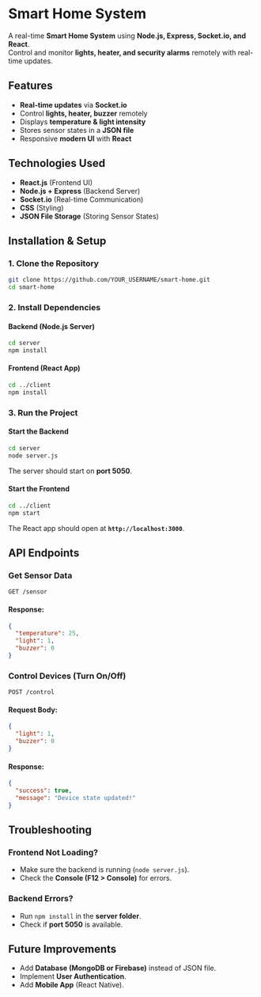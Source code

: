 
# Smart Home System  

A real-time **Smart Home System** using **Node.js, Express, Socket.io, and React**.  
Control and monitor **lights, heater, and security alarms** remotely with real-time updates.  

## Features  
- **Real-time updates** via **Socket.io**  
- Control **lights, heater, buzzer** remotely  
- Displays **temperature & light intensity**  
- Stores sensor states in a **JSON file**  
- Responsive **modern UI** with **React**  

## Technologies Used  
- **React.js** (Frontend UI)  
- **Node.js + Express** (Backend Server)  
- **Socket.io** (Real-time Communication)  
- **CSS** (Styling)  
- **JSON File Storage** (Storing Sensor States)  

## Installation & Setup  

### 1. Clone the Repository  
```bash
git clone https://github.com/YOUR_USERNAME/smart-home.git
cd smart-home
```

### 2. Install Dependencies  

#### Backend (Node.js Server)  
```bash
cd server
npm install
```

#### Frontend (React App)  
```bash
cd ../client
npm install
```

### 3. Run the Project  
#### Start the Backend  
```bash
cd server
node server.js
```
The server should start on **port 5050**.

#### Start the Frontend  
```bash
cd ../client
npm start
```
The React app should open at **`http://localhost:3000`**.

## API Endpoints  

### Get Sensor Data  
```http
GET /sensor
```
#### Response:
```json
{
  "temperature": 25,
  "light": 1,
  "buzzer": 0
}
```

### Control Devices (Turn On/Off)  
```http
POST /control
```
#### Request Body:
```json
{
  "light": 1,
  "buzzer": 0
}
```
#### Response:
```json
{
  "success": true,
  "message": "Device state updated!"
}
```

## Troubleshooting  
### Frontend Not Loading?  
- Make sure the backend is running (`node server.js`).  
- Check the **Console (F12 > Console)** for errors.  

### Backend Errors?  
- Run `npm install` in the **server folder**.  
- Check if **port 5050** is available.  

## Future Improvements  
- Add **Database (MongoDB or Firebase)** instead of JSON file.  
- Implement **User Authentication**.  
- Add **Mobile App** (React Native).  


